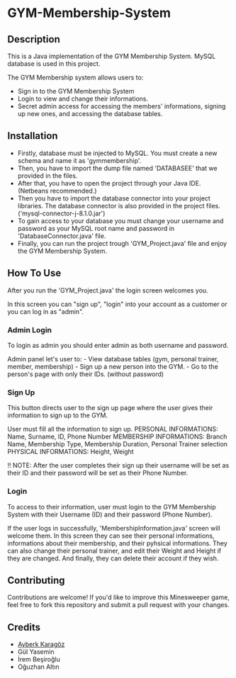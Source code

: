 # GYM-Membership-System

## Description
This is a Java implementation of the GYM Membership System. MySQL database is used in this project. 

The GYM Membership system allows users to:
- Sign in to the GYM Membership System
- Login to view and change their informations.
- Secret admin access for accessing the members' informations, signing up new ones, and accessing the database tables. 

## Installation
- Firstly, database must be injected to MySQL. You must create a new schema and name it as 'gymmembership'.
- Then, you have to import the dump file named 'DATABASEE' that we provided in the files.
- After that, you have to open the project through your Java IDE. (Netbeans recommended.)
- Then you have to import the database connector into your project libraries. The database connector is also provided in the project files. ('mysql-connector-j-8.1.0.jar')
- To gain access to your database you must change your username and password as your MySQL root name and password in 'DatabaseConnector.java' file.
- Finally, you can run the project trough 'GYM_Project.java' file and enjoy the GYM Membership System.

## How To Use
After you run the 'GYM_Project.java' the login screen welcomes you. 

In this screen you can "sign up", "login" into your account as a customer or you can log in as "admin". 

  ### Admin Login
   To login as admin you should enter admin as both username and password. 
   
   Admin panel let's user to:
      - View database tables (gym, personal trainer, member, membership)
      - Sign up a new person into the GYM.
      - Go to the person's page with only their IDs. (without password)
  ### Sign Up
   This button directs user to the sign up page where the user gives their information to sign up to the GYM.
   
   User must fill all the information to sign up. 
      PERSONAL INFORMATIONS: Name, Surname, ID, Phone Number
      MEMBERSHIP INFORMATIONS: Branch Name, Membership Type, Membership Duration, Personal Trainer selection
      PHYSICAL INFORMATIONS: Height, Weight

  !! NOTE: After the user completes their sign up their username will be set as their ID and their password will be set as their Phone Number.

  ### Login
   To access to their information, user must login to the GYM Membership System with their Username (ID) and their password (Phone Number).
   
   If the user logs in successfully, 'MembershipInformation.java' screen will welcome them.
      In this screen they can see their personal informations, informations about their membership, and their pyhsical informations.
      They can also change their personal trainer, and edit their Weight and Height if they are changed.
      And finally, they can delete their account if they wish.
        


## Contributing
Contributions are welcome! If you'd like to improve this Minesweeper game, feel free to fork this repository and submit a pull request with your changes.




## Credits
- [Ayberk Karagöz](https://github.com/AyberKrgz)
- Gül Yasemin
- İrem Beşiroğlu
- Oğuzhan Altın
